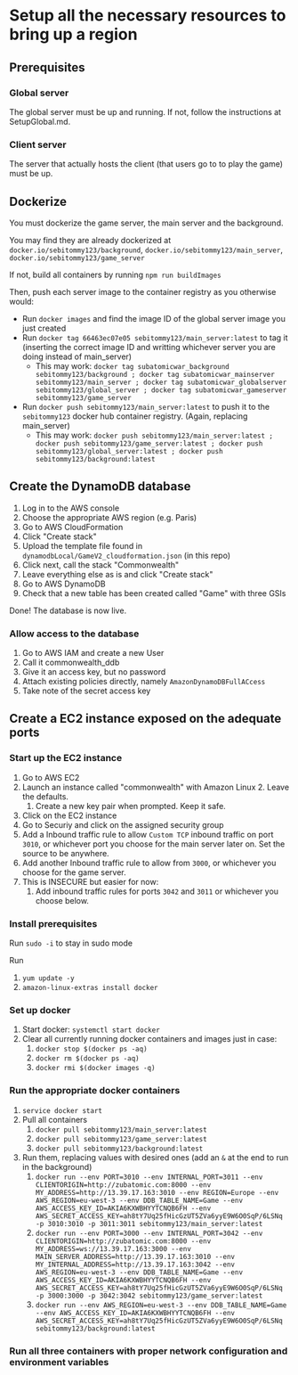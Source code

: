 # Setup all the necessary resources to bring up a region

## Prerequisites

### Global server

The global server must be up and running. If not, follow the instructions at SetupGlobal.md.

### Client server

The server that actually hosts the client (that users go to to play the game) must be up.

## Dockerize

You must dockerize the game server, the main server and the background.

You may find they are already dockerized at `docker.io/sebitommy123/background`, `docker.io/sebitommy123/main_server`, `docker.io/sebitommy123/game_server`

If not, build all containers by running `npm run buildImages`

Then, push each server image to the container registry as you otherwise would:
 - Run `docker images` and find the image ID of the global server image you just created
 - Run `docker tag 66463ec07e05 sebitommy123/main_server:latest` to tag it (inserting the correct image ID and writting whichever server you are doing instead of main_server)
   - This may work: `docker tag subatomicwar_background sebitommy123/background ; docker tag subatomicwar_mainserver sebitommy123/main_server ; docker tag subatomicwar_globalserver sebitommy123/global_server ; docker tag subatomicwar_gameserver sebitommy123/game_server`
 - Run `docker push sebitommy123/main_server:latest` to push it to the `sebitommy123` docker hub container registry. (Again, replacing main_server)
   - This may work: `docker push sebitommy123/main_server:latest ; docker push sebitommy123/game_server:latest ; docker push sebitommy123/global_server:latest ; docker push sebitommy123/background:latest`

## Create the DynamoDB database

 1. Log in to the AWS console
 2. Choose the appropriate AWS region (e.g. Paris)
 3. Go to AWS CloudFormation
 4. Click "Create stack"
 5. Upload the template file found in `dynamodbLocal/GameV2_cloudformation.json` (in this repo)
 6. Click next, call the stack "Commonwealth"
 7. Leave everything else as is and click "Create stack"
 8. Go to AWS DynamoDB
 9. Check that a new table has been created called "Game" with three GSIs

Done! The database is now live.

### Allow access to the database

 1. Go to AWS IAM and create a new User
 2. Call it commonwealth_ddb
 3. Give it an access key, but no password
 4. Attach existing policies directly, namely `AmazonDynamoDBFullACcess`
 5. Take note of the secret access key

## Create a EC2 instance exposed on the adequate ports

### Start up the EC2 instance

 1. Go to AWS EC2
 2. Launch an instance called "commonwealth" with Amazon Linux 2. Leave the defaults.
    1. Create a new key pair when prompted. Keep it safe.
 3. Click on the EC2 instance
 4. Go to Securiy and click on the assigned security group
 5. Add a Inbound traffic rule to allow `Custom TCP` inbound traffic on port `3010`, or whichever port you choose for the main server later on. Set the source to be anywhere.
 6. Add another Inbound traffic rule to allow from `3000`, or whichever you choose for the game server.
 7. This is INSECURE but easier for now:
    1. Add inbound traffic rules for ports `3042` and `3011` or whichever you choose below.

### Install prerequisites

Run `sudo -i` to stay in sudo mode

Run
 1. `yum update -y`
 2. `amazon-linux-extras install docker`

### Set up docker

 1. Start docker: `systemctl start docker`
 2. Clear all currently running docker containers and images just in case:
    1. `docker stop $(docker ps -aq)`
    2. `docker rm $(docker ps -aq)`
    3. `docker rmi $(docker images -q)`

### Run the appropriate docker containers

 1. `service docker start`
 2. Pull all containers
    1. `docker pull sebitommy123/main_server:latest`
    2. `docker pull sebitommy123/game_server:latest`
    3. `docker pull sebitommy123/background:latest`
 3. Run them, replacing values with desired ones (add an `&` at the end to run in the background)
    1. `docker run --env PORT=3010 --env INTERNAL_PORT=3011 --env CLIENTORIGIN=http://zubatomic.com:8000 --env MY_ADDRESS=http://13.39.17.163:3010 --env REGION=Europe --env AWS_REGION=eu-west-3 --env DDB_TABLE_NAME=Game --env AWS_ACCESS_KEY_ID=AKIA6KXWBHYYTCNQB6FH --env AWS_SECRET_ACCESS_KEY=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 -p 3010:3010 -p 3011:3011 sebitommy123/main_server:latest`
    2. `docker run --env PORT=3000 --env INTERNAL_PORT=3042 --env CLIENTORIGIN=http://zubatomic.com:8000 --env MY_ADDRESS=ws://13.39.17.163:3000 --env MAIN_SERVER_ADDRESS=http://13.39.17.163:3010 --env MY_INTERNAL_ADDRESS=http://13.39.17.163:3042 --env AWS_REGION=eu-west-3 --env DDB_TABLE_NAME=Game --env AWS_ACCESS_KEY_ID=AKIA6KXWBHYYTCNQB6FH --env AWS_SECRET_ACCESS_KEY=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 -p 3000:3000 -p 3042:3042 sebitommy123/game_server:latest`
    3. `docker run --env AWS_REGION=eu-west-3 --env DDB_TABLE_NAME=Game --env AWS_ACCESS_KEY_ID=AKIA6KXWBHYYTCNQB6FH --env AWS_SECRET_ACCESS_KEY=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 sebitommy123/background:latest`

### Run all three containers with proper network configuration and environment variables